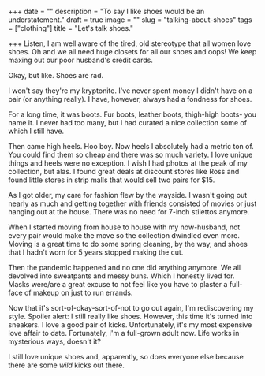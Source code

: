 +++
date = ""
description = "To say I like shoes would be an understatement."
draft = true
image = ""
slug = "talking-about-shoes"
tags = ["clothing"]
title = "Let's talk shoes."

+++
Listen, I am well aware of the tired, old stereotype that all women love shoes. Oh and we all need huge closets for all our shoes and oops! We keep maxing out our poor husband's credit cards.

Okay, but like. Shoes are rad.

I won't say they're my kryptonite. I've never spent money I didn't have on a pair (or anything really). I have, however, always had a fondness for shoes.

For a long time, it was boots. Fur boots, leather boots, thigh-high boots- you name it. I never had too many, but I had curated a nice collection some of which I still have.

Then came high heels. Hoo boy. Now heels I absolutely had a metric ton of. You could find them so cheap and there was so much variety. I love unique things and heels were no exception. I wish I had photos at the peak of my collection, but alas. I found great deals at discount stores like Ross and found little stores in strip malls that would sell two pairs for $15.

As I got older, my care for fashion flew by the wayside. I wasn't going out nearly as much and getting together with friends consisted of movies or just hanging out at the house. There was no need for 7-inch stilettos anymore.

When I started moving from house to house with my now-husband, not every pair would make the move so the collection dwindled even more. Moving is a great time to do some spring cleaning, by the way, and shoes that I hadn't worn for 5 years stopped making the cut.

Then the pandemic happened and no one did anything anymore. We all devolved into sweatpants and messy buns. Which I honestly lived for. Masks were/are a great excuse to not feel like you have to plaster a full-face of makeup on just to run errands.

Now that it's sort-of-okay-sort-of-not to go out again, I'm rediscovering my style. Spoiler alert: I still really like shoes. However, this time it's turned into sneakers. I love a good pair of kicks. Unfortunately, it's my most expensive love affair to date. Fortunately, I'm a full-grown adult now. Life works in mysterious ways, doesn't it?

I still love unique shoes and, apparently, so does everyone else because there are some _wild_ kicks out there.